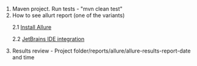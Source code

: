 1. Maven project. Run tests - "mvn clean test"
2. How to see allurt report (one of the variants)
     <p> 2.1 <a href="https://allurereport.org/docs/gettingstarted-installation/" target="_blank" rel="noreferrer"> Install Allure </a> </p>
     <p> 2.2 <a href="https://allurereport.org/docs/integrations-jetbrains/" target="_blank" rel="noreferrer"> JetBrains IDE integration </a> </p>
3. Results review - Project folder/reports/allure/allure-results-report-date and time
